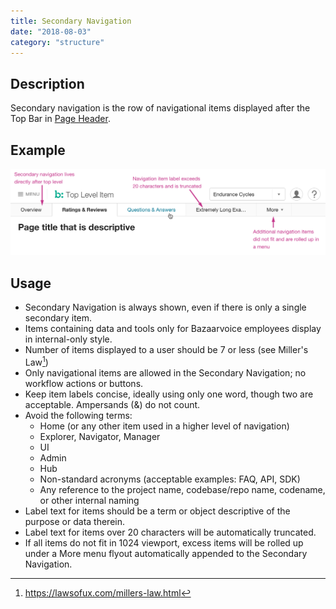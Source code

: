 ```yaml
---
title: Secondary Navigation
date: "2018-08-03"
category: "structure"
---
```


## Description
Secondary navigation is the row of navigational items displayed after the Top Bar in [Page Header](../header).

## Example
![An example of the Secondary Navigation Menu](../content/2x/secondary-nav.png)


## Usage
* Secondary Navigation is always shown, even if there is only a single secondary item.
* Items containing data and tools only for Bazaarvoice employees display in internal-only style.
* Number of items displayed to a user should be 7 or less (see Miller's Law⁠[^1])
* Only navigational items are allowed in the Secondary Navigation; no workflow actions or buttons.
* Keep item labels concise, ideally using only one word, though two are acceptable. Ampersands (&) do not count.
* Avoid the following terms:
    * Home (or any other item used in a higher level of navigation)
    * Explorer, Navigator, Manager
    * UI
    * Admin
    * Hub
    * Non-standard acronyms (acceptable examples: FAQ, API, SDK)
    * Any reference to the project name, codebase/repo name, codename, or other internal naming 
* Label text for items should be a term or object descriptive of the purpose or data therein.
* Label text for items over 20 characters will be automatically truncated.
* If all items do not fit in 1024 viewport, excess items will be rolled up under a More menu flyout automatically appended to the Secondary Navigation.


[^1]: https://lawsofux.com/millers-law.html